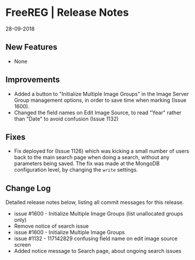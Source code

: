 __FreeREG | Release Notes__
  =======================
  28-09-2018

  __New Features__
  ----------------

  * None


  __Improvements__
  ----------------

  * Added a button to "Initialize Multiple Image Groups" in the Image Server Group management options, in order to save time when marking (Issue 1600).
  * Changed the field names on Edit Image Source, to read "Year" rather than "Date" to avoid confusion (Issue 1132)


  __Fixes__
  ---------

  * Fix deployed for (Issue 1126) which was kicking a small number of users back to the main search page when doing a search, without any parameters being saved.  The fix was made at the MongoDB configuration level, by changing the `write` settings.


  __Change Log__
  ----------------

  Detailed release notes below, listing all commit messages for this release.

* issue #1600 - Initialize Multiple Image Groups (list unallocated groups only)
* Remove notice of search issue
* issue #1600 - Initialize Multiple Image Groups
* issue #1132 - 117142829 confusing field name on edit image source screen
* Added notice message to Search page, about ongoing search issues

  
